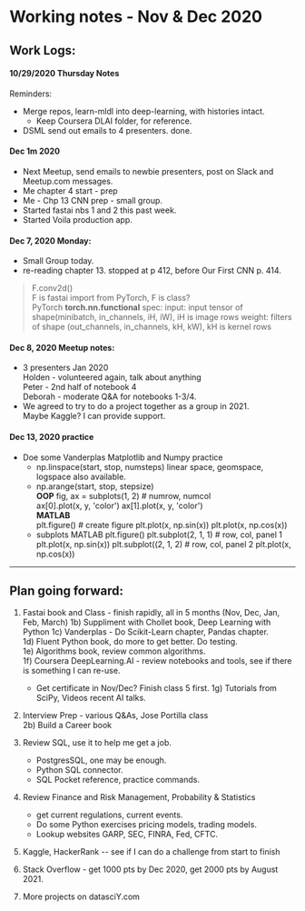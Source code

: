 # Working notes - Nov & Dec 2020  

## Work Logs: 

#### 10/29/2020 Thursday Notes    

Reminders: 
  * Merge repos, learn-mldl into deep-learning, with histories intact.  
    - Keep Coursera DLAI folder, for reference.  
  * DSML send out emails to 4 presenters.  done.  

#### Dec 1m 2020  
  * Next Meetup, send emails to newbie presenters, post on Slack and Meetup.com messages.  
  * Me chapter 4 start - prep  
  * Me - Chp 13 CNN prep - small group.  
  * Started fastai nbs 1 and 2 this past week.  
  * Started Voila production app.  

#### Dec 7, 2020 Monday:  
  * Small Group today.  
  * re-reading chapter 13.  stopped at p 412, before Our First CNN p. 414.  
  
  > F.conv2d()  
  > F is fastai import from PyTorch, F is class?  
  > PyTorch **torch.nn.functional** spec: 
  > input: input tensor of shape(minibatch, in_channels, iH, iW), iH is image rows 
  > weight: filters of shape (out_channels, in_channels, kH, kW), kH is kernel rows

#### Dec 8, 2020 Meetup notes:  
  * 3 presenters Jan 2020  
    Holden - volunteered again, talk about anything  
    Peter - 2nd half of notebook 4  
    Deborah - moderate Q&A for notebooks 1-3/4.  
  * We agreed to try to do a project together as a group in 2021.  
    Maybe Kaggle?  I can provide support.  

#### Dec 13, 2020 practice  
  * Doe some Vanderplas Matplotlib and Numpy practice   
    - np.linspace(start, stop, numsteps)  linear space, geomspace, logspace also available.  
    - np.arange(start, stop, stepsize)  
    **OOP**
    fig, ax = subplots(1, 2)  # numrow, numcol  
    ax[0].plot(x, y, 'color')
    ax[1].plot(x, y, 'color')  
    **MATLAB**  
    plt.figure()  # create figure 
    plt.plot(x, np.sin(x))
    plt.plot(x, np.cos(x))
    * subplots MATLAB 
    plt.figure()
    plt.subplot(2, 1, 1)  # row, col, panel 1
    plt.plot(x, np.sin(x))
    plt.subplot((2, 1, 2)  # row, col, panel 2 
    plt.plot(x, np.cos(x))
    
    


---   

## Plan going forward:  

 1) Fastai book and Class - finish rapidly, all in 5 months (Nov, Dec, Jan, Feb, March) 
 1b) Suppliment with Chollet book, Deep Learning with Python 
 1c) Vanderplas - Do Scikit-Learn chapter, Pandas chapter.  
 1d) Fluent Python book, do more to get better. Do testing.  
 1e) Algorithms book, review common algorithms.  
 1f) Coursera DeepLearning.AI - review notebooks and tools, see if there is something I can re-use.  
     - Get certificate in Nov/Dec?  Finish class 5 first. 
 1g) Tutorials from SciPy, Videos recent AI talks.  
 
 2) Interview Prep - various Q&As, Jose Portilla class  
 2b) Build a Career book  
 
 3) Review SQL, use it to help me get a job. 
    - PostgresSQL, one may be enough.  
    - Python SQL connector.  
    - SQL Pocket reference, practice commands.  
 
 4) Review Finance and Risk Management, Probability & Statistics    
    - get current regulations, current events.  
    - Do some Python exercises pricing models, trading models.  
    - Lookup websites GARP, SEC, FINRA, Fed, CFTC.  
  
 5) Kaggle, HackerRank -- see if I can do a challenge from start to finish  
 
 6) Stack Overflow - get 1000 pts by Dec 2020, get 2000 pts by August 2021.  
 
 7) More projects on datasciY.com  
 
 
